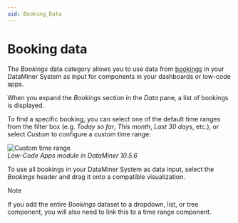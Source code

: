 ```yaml
---
uid: Booking_Data
---
```


# Booking data

The *Bookings* data category allows you to use data from [bookings](xref:srm_instantiations#booking) in your DataMiner System as input for components in your dashboards or low-code apps.

When you expand the *Bookings* section in the *Data* pane, a list of bookings is displayed.

To find a specific booking, you can select one of the default time ranges from the filter box (e.g. *Today so far*, *This month*, *Last 30 days*, etc.), or select *Custom* to configure a custom time range:

![Custom time range](~/dataminer/images/Custom_Time_Range_Bookings.png)<br>*Low-Code Apps module in DataMiner 10.5.6*

To use all bookings in your DataMiner System as data input, select the *Bookings* header and drag it onto a compatible visualization.

> [!NOTE]
> If you add the entire *Bookings* dataset to a dropdown, list, or tree component, you will also need to link this to a time range component.

